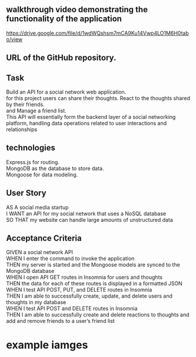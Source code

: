  ## walkthrough video demonstrating the functionality of the application 
https://drive.google.com/file/d/1wdWQshsm7mCA9Ku14Vwp4LO1M6H0tabo/view

 ## URL of the GitHub repository.
 
## Task 
Build an API for a social network web application.  
for this project users can share their thoughts. React to the thoughts shared by their friends.  
and Manage a friend list.  
This API will essentially form the backend layer of a social networking platform, handling data operations related to user interactions and relationships  

## technologies

Express.js for routing.  
MongoDB as the database to store data.  
Mongoose  for data modeling.  


## User Story
AS A social media startup  
I WANT an API for my social network that uses a NoSQL database  
SO THAT my website can handle large amounts of unstructured data  

## Acceptance Criteria
GIVEN a social network API  
WHEN I enter the command to invoke the application  
THEN my server is started and the Mongoose models are synced to the MongoDB database  
WHEN I open API GET routes in Insomnia for users and thoughts  
THEN the data for each of these routes is displayed in a formatted JSON  
WHEN I test API POST, PUT, and DELETE routes in Insomnia  
THEN I am able to successfully create, update, and delete users and thoughts in my database    
WHEN I test API POST and DELETE routes in Insomnia  
THEN I am able to successfully create and delete reactions to thoughts and add and remove friends to a user’s friend list  

# example iamges